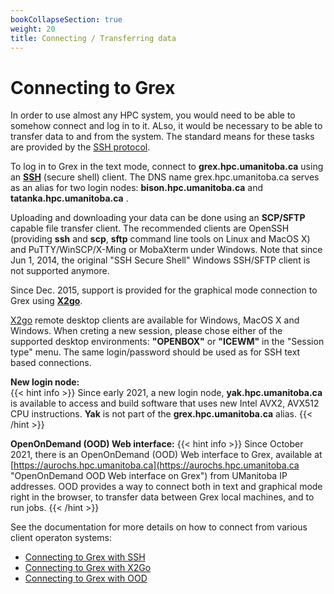 ```yaml
---
bookCollapseSection: true
weight: 20
title: Connecting / Transferring data
---
```


# Connecting to Grex

In order to use almost any HPC system, you would need to be able to somehow connect and log in to it. ALso, it would be necessary to be able to transfer data to and from the system. The standard means for these tasks are provided by the [SSH protocol](https://en.wikipedia.org/wiki/Secure_Shell "Secure Shell").

To log in to Grex in the text mode, connect to **grex.hpc.umanitoba.ca** using an [**SSH**](./ssh/) (secure shell) client. The DNS name grex.hpc.umanitoba.ca serves as an alias for two login nodes: **bison.hpc.umanitoba.ca** and **tatanka.hpc.umanitoba.ca** .

Uploading and downloading your data can be done using an **SCP/SFTP** capable file transfer client. The recommended clients are OpenSSH (providing **ssh** and **scp**, **sftp** command line tools on Linux and MacOS X) and PuTTY/WinSCP/X-Ming or MobaXterm under Windows. Note that since Jun 1, 2014, the original "SSH Secure Shell" Windows SSH/SFTP client is not supported anymore.

Since Dec. 2015, support is provided for the graphical mode connection to Grex using [**X2go**](./x2go/).

[X2go](https://wiki.x2go.org/doku.php/download:start "X2go") remote desktop clients are available for Windows, MacOS X and Windows. When creting a new session, please chose either of the supported desktop environments: **"OPENBOX"** or **"ICEWM"** in the "Session type" menu. The same  login/password should be used as for SSH text based connections. 

**New login node:**  
{{< hint info >}}
Since early 2021, a new login node, **yak.hpc.umanitoba.ca** is available to access and build software that uses new Intel AVX2, AVX512 CPU instructions. **Yak** is not part of the **grex.hpc.umanitoba.ca** alias. 
{{< /hint >}}

**OpenOnDemand (OOD) Web interface:**
{{< hint info >}}
Since October 2021, there is an OpenOnDemand (OOD) Web interface to Grex, available at [https://aurochs.hpc.umanitoba.ca](https://aurochs.hpc.umanitoba.ca "OpenOnDemand OOD Web interface on Grex") from UManitoba IP addresses. OOD provides a way to connect both in text and graphical mode right in the browser, to transfer data between Grex local machines, and to run jobs.
{{< /hint >}}

See the documentation for more details on how to connect from various client operaton systems:

- [Connecting to Grex with SSH](./ssh/)
- [Connecting to Grex with X2Go](./x2go/)
- [Connecting to Grex with OOD](./ood/)

<!--
-->
